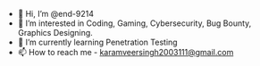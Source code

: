 - 👋 Hi, I’m @end-9214
- 👀 I’m interested in Coding, Gaming, Cybersecurity, Bug Bounty, Graphics Designing.
- 🌱 I’m currently learning Penetration Testing
- 📫 How to reach me - karamveersingh2003111@gmail.com

<!---
end-9214/end-9214 is a ✨ special ✨ repository because its `README.md` (this file) appears on your GitHub profile.
You can click the Preview link to take a look at your changes.
--->
